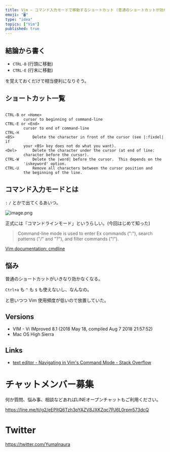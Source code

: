 ```yaml
---
title: Vim — コマンド入力モードで移動するショートカット (普通のショートカットが効かない)
emoji: "🖥"
type: "idea"
topics: ["Vim"]
published: true
---
```


## 結論から書く

- `CTRL-B` (行頭に移動)
- `CTRL-E` (行末に移動)

を覚えておくだけで相当便利になりそう。

## ショートカット一覧

```

CTRL-B or <Home>
        cursor to beginning of command-line
CTRL-E or <End> 
        cursor to end of command-line
CTRL-H              
<BS>        Delete the character in front of the cursor (see |:fixdel| if
        your <BS> key does not do what you want).
<Del>       Delete the character under the cursor (at end of line:
        character before the cursor).
CTRL-W      Delete the |word| before the cursor.  This depends on the
        'iskeyword' option.
CTRL-U      Remove all characters between the cursor position and
        the beginning of the line.  
```


## コマンド入力モードとは

`:` `/` とかで出てくるあいつ。

![image.png](https://qiita-image-store.s3.amazonaws.com/0/89618/d1dde06d-38ae-c141-88d7-73c52721e45e.png)

正式には『コマンドラインモード」というらしい。(今回はじめて知った)

>Command-line mode is used to enter Ex commands (":"), search patterns
("/" and "?"), and filter commands ("!").

[Vim documentation: cmdline](http://vimdoc.sourceforge.net/htmldoc/cmdline.html)


## 悩み

普通のショートカットがいきなり効かなくなる。

`Ctrl+a` も `^` も `$` も使えないし、なんなの。

と思いつつ Vim 使用頻度が低いので放置していた。

## Versions

- VIM - Vi IMproved 8.1 (2018 May 18, compiled Aug  7 2018 21:57:52)
- Mac OS High Sierra

## Links

- [text editor - Navigating in Vim's Command Mode - Stack Overflow](https://stackoverflow.com/questions/6920943/navigating-in-vims-command-mode)








<!-- Update From Qiita API -->

# チャットメンバー募集


何か質問、悩み事、相談などあればLINEオープンチャットもご利用ください。

https://line.me/ti/g2/eEPltQ6Tzh3pYAZV8JXKZqc7PJ6L0rpm573dcQ





# Twitter


https://twitter.com/YumaInaura


<!-- Update From Qiita API -->


